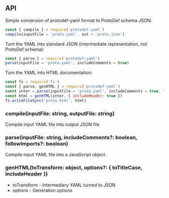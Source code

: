 ## API

Simple conversion of protodef-yaml format to ProtoDef schema JSON:

```js
const { compile } = require('protodef-yaml')
compile(inputFile = 'proto.yaml', out = 'proto.json')
```

Turn the YAML into standard JSON (intermediate representation, not ProtoDef schema):
```js
const { parse } = require('protodef-yaml')
parse(inputFile = 'proto.yaml', includeComments = true)
```

Turn the YAML into HTML documentation:
```js
const fs = require('fs')
const { parse, genHTML } = require('protodef-yaml')
const inter = parse(inputFile = 'proto.yaml', includeComments = true, followImports = true)
const html = genHTML(inter, { includeHeader: true })
fs.writeFileSync('proto.html', html)
```


### compile(inputFile: string, outputFile: string)
Compile input YAML file into output JSON file


### parse(inputFile: string, includeComments?: boolean, followImports?: boolean)
Compile input YAML file into a JavaScript object.

### genHTML(toTransform: object, options?: { toTitleCase, includeHeader })
* toTransform - Intermediary YAML turned to JSON
* options - Generation options
